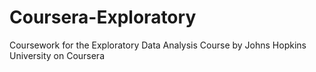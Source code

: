 # Coursera-Exploratory
Coursework for the Exploratory Data Analysis Course by Johns Hopkins University on Coursera
